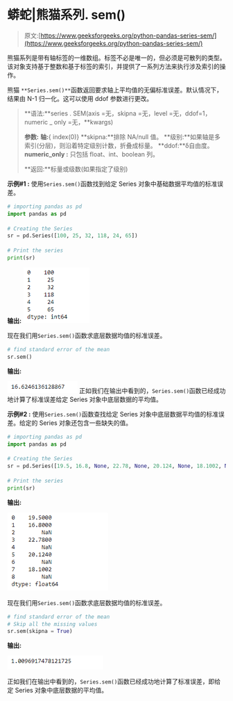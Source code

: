 # 蟒蛇|熊猫系列. sem()

> 原文:[https://www.geeksforgeeks.org/python-pandas-series-sem/](https://www.geeksforgeeks.org/python-pandas-series-sem/)

熊猫系列是带有轴标签的一维数组。标签不必是唯一的，但必须是可散列的类型。该对象支持基于整数和基于标签的索引，并提供了一系列方法来执行涉及索引的操作。

熊猫 `**Series.sem()**`函数返回要求轴上平均值的无偏标准误差。默认情况下，结果由 N-1 归一化。这可以使用 ddof 参数进行更改。

> **语法:**series . SEM(axis =无，skipna =无，level =无，ddof=1，numeric _ only =无，**kwargs)
> 
> **参数:**
> **轴:**{ index(0)}
> **skipna:**排除 NA/null 值。
> **级别:**如果轴是多索引(分层)，则沿着特定级别计数，折叠成标量。
> **ddof:**δ自由度。
> **numeric_only :** 只包括 float、int、boolean 列。
> 
> **返回:**标量或级数(如果指定了级别)

**示例#1 :** 使用`Series.sem()`函数找到给定 Series 对象中基础数据平均值的标准误差。

```py
# importing pandas as pd
import pandas as pd

# Creating the Series
sr = pd.Series([100, 25, 32, 118, 24, 65])

# Print the series
print(sr)
```

**输出:**
![](img/11df98397282751ef689b5e186ada3dd.png)

现在我们用`Series.sem()`函数求底层数据均值的标准误差。

```py
# find standard error of the mean
sr.sem()
```

**输出:**

![](img/63b416919fb7bb5e98e68a8c281f1e03.png)
正如我们在输出中看到的，`Series.sem()`函数已经成功地计算了标准误差给定 Series 对象中底层数据的平均值。

**示例#2 :** 使用`Series.sem()`函数查找给定 Series 对象中底层数据平均值的标准误差。给定的 Series 对象还包含一些缺失的值。

```py
# importing pandas as pd
import pandas as pd

# Creating the Series
sr = pd.Series([19.5, 16.8, None, 22.78, None, 20.124, None, 18.1002, None])

# Print the series
print(sr)
```

**输出:**

![](img/73b9e509d25fea63c7654debcf4e5a3b.png)

现在我们用`Series.sem()`函数求底层数据均值的标准误差。

```py
# find standard error of the mean
# Skip all the missing values
sr.sem(skipna = True)
```

**输出:**

![](img/da2b81da808876ef8b0b37acc10b79bc.png)

正如我们在输出中看到的，`Series.sem()`函数已经成功地计算了标准误差，即给定 Series 对象中底层数据的平均值。